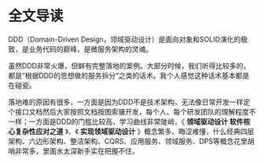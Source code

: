 # 全文导读

DDD（Domain-Driven Design，领域驱动设计）是面向对象和SOLID演化的极致，是业务代码的巅峰，是微服务架构的灵魂。

虽然DDD非常火爆，但鲜有完整落地的案例。大部分时候，我们听得比较多的，都是“根据DDD的思想做的服务拆分“之类的话术。我个人感觉这种话术基本都是在碰瓷。

落地难的原因有很多，一方面是因为DDD不是技术架构，无法像日常开发一样定个接口文档然后大家按照文档按图索骥开发，每个人、每个研发团队的理解程度不一样；一方面是DDD的门槛比较高，学习曲线非常陡峭，《 **领域驱动设计 软件核心复杂性应对之道** 》、《 **实现领域驱动设计** 》概念繁多、晦涩难懂，什么经典四层架构、六边形架构、整洁架构、CQRS、应用服务、领域服务、DPS等概念花里胡哨非常多，里面水太深新手实在把握不住。
